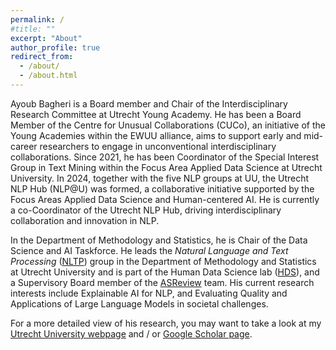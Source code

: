 ```yaml
---
permalink: /
#title: ""
excerpt: "About"
author_profile: true
redirect_from: 
  - /about/
  - /about.html
---
```


Ayoub Bagheri is a Board member and Chair of the Interdisciplinary Research Committee at Utrecht Young Academy. He has been a Board Member of the Centre for Unusual Collaborations (CUCo), an initiative of the Young Academies within the EWUU alliance, aims to support early and mid-career researchers to engage in unconventional interdisciplinary collaborations. Since 2021, he has been Coordinator of the Special Interest Group in Text Mining within the Focus Area Applied Data Science at Utrecht University. In 2024, together with the five NLP groups at UU, the Utrecht NLP Hub (NLP\@U) was formed, a collaborative initiative supported by the Focus Areas Applied Data Science and Human-centered AI. He is currently a co-Coordinator of the Utrecht NLP Hub, driving interdisciplinary collaboration and innovation in NLP.

In the Department of Methodology and Statistics, he is Chair of the Data Science and AI Taskforce. He leads the *Natural Language and Text Processing* ([NLTP](https://nlp.sites.uu.nl/)) group in the Department of Methodology and Statistics at Utrecht University and is part of the Human Data Science lab ([HDS](https://hds.sites.uu.nl/)), and a Supervisory Board member of the [ASReview](https://asreview.nl/) team. His current research interests include Explainable AI for NLP, and Evaluating Quality and Applications of Large Language Models in societal challenges.

For a more detailed view of his research, you may want to take a look at my [Utrecht University webpage](https://www.uu.nl/staff/ABagheri) and / or [Google Scholar page](https://scholar.google.nl/citations?user=QWhiQdgAAAAJ&hl=en).
